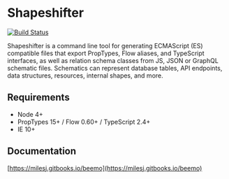 # Shapeshifter

[![Build Status](https://travis-ci.org/milesj/shapeshifter.svg?branch=master)](https://travis-ci.org/milesj/shapeshifter)

Shapeshifter is a command line tool for generating ECMAScript (ES) compatible files that export
PropTypes, Flow aliases, and TypeScript interfaces, as well as relation schema classes from JS, JSON
or GraphQL schematic files. Schematics can represent database tables, API endpoints, data
structures, resources, internal shapes, and more.

## Requirements

* Node 4+
* PropTypes 15+ / Flow 0.60+ / TypeScript 2.4+
* IE 10+

## Documentation

[https://milesj.gitbooks.io/beemo](https://milesj.gitbooks.io/beemo)
